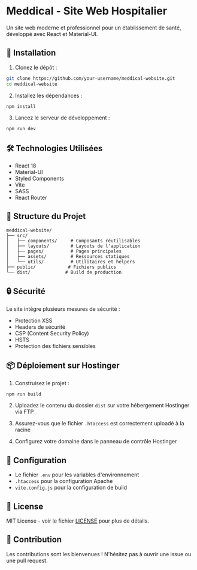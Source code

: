 # Meddical - Site Web Hospitalier

Un site web moderne et professionnel pour un établissement de santé, développé avec React et Material-UI.

## 🚀 Installation

1. Clonez le dépôt :
```bash
git clone https://github.com/your-username/meddical-website.git
cd meddical-website
```

2. Installez les dépendances :
```bash
npm install
```

3. Lancez le serveur de développement :
```bash
npm run dev
```

## 🛠️ Technologies Utilisées

- React 18
- Material-UI
- Styled Components
- Vite
- SASS
- React Router

## 📁 Structure du Projet

```
meddical-website/
├── src/
│   ├── components/     # Composants réutilisables
│   ├── layouts/        # Layouts de l'application
│   ├── pages/          # Pages principales
│   ├── assets/         # Ressources statiques
│   └── utils/          # Utilitaires et helpers
├── public/            # Fichiers publics
└── dist/             # Build de production
```

## 🔒 Sécurité

Le site intègre plusieurs mesures de sécurité :
- Protection XSS
- Headers de sécurité
- CSP (Content Security Policy)
- HSTS
- Protection des fichiers sensibles

## 📦 Déploiement sur Hostinger

1. Construisez le projet :
```bash
npm run build
```

2. Uploadez le contenu du dossier `dist` sur votre hébergement Hostinger via FTP

3. Assurez-vous que le fichier `.htaccess` est correctement uploadé à la racine

4. Configurez votre domaine dans le panneau de contrôle Hostinger

## 🔧 Configuration

- Le fichier `.env` pour les variables d'environnement
- `.htaccess` pour la configuration Apache
- `vite.config.js` pour la configuration de build

## 📝 License

MIT License - voir le fichier [LICENSE](LICENSE) pour plus de détails.

## 👥 Contribution

Les contributions sont les bienvenues ! N'hésitez pas à ouvrir une issue ou une pull request. 
